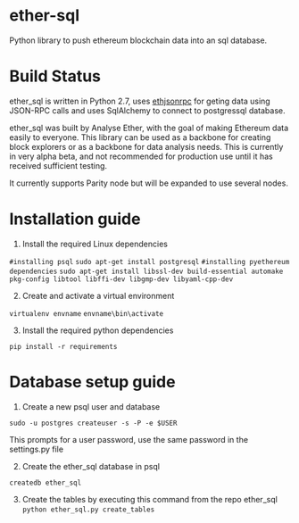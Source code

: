 # ether-sql
Python library to push ethereum blockchain data into an sql database.

# Build Status

ether_sql is written in Python 2.7, uses [ethjsonrpc](https://github.com/analyseether/ethjsonrpc) for geting data using JSON-RPC calls and uses SqlAlchemy to connect to postgressql database.

ether_sql was built by Analyse Ether, with the goal of making Ethereum data
easily to everyone. This library can be used as a backbone for creating block explorers or as a backbone for data analysis needs. This is currently in very alpha beta, and not recommended for production use until it has received sufficient testing.

It currently supports Parity node but will be expanded to use several nodes.

# Installation guide
1. Install the required Linux dependencies

`#installing psql`
`sudo apt-get install postgresql`
`#installing pyethereum dependencies`
`sudo apt-get install libssl-dev build-essential automake pkg-config libtool libffi-dev libgmp-dev libyaml-cpp-dev`

2. Create and activate a virtual environment

`virtualenv envname`
`envname\bin\activate`

3. Install the required python dependencies

`pip install -r requirements`


# Database setup guide


1. Create a new psql user and database

`sudo -u postgres createuser -s -P -e $USER`

This prompts for a user password, use the same password in the settings.py file

2. Create the ether_sql database in psql

`createdb ether_sql`

3. Create the tables by executing this command from the repo ether_sql  
`python ether_sql.py create_tables`


